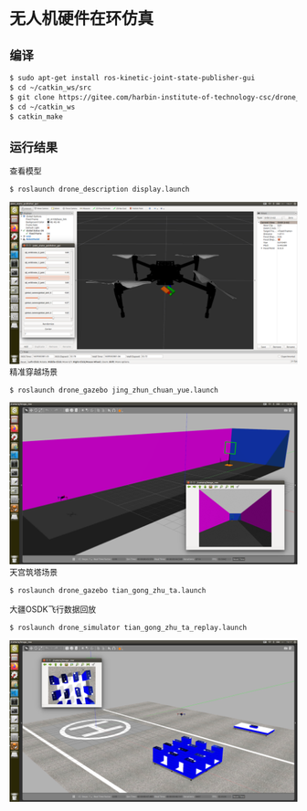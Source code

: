 # 无人机硬件在环仿真
## 编译
```Bash
$ sudo apt-get install ros-kinetic-joint-state-publisher-gui
$ cd ~/catkin_ws/src
$ git clone https://gitee.com/harbin-institute-of-technology-csc/drone_simulator.git
$ cd ~/catkin_ws
$ catkin_make
```
## 运行结果
查看模型
```Bash
$ roslaunch drone_description display.launch
```
![image](dji_m100_gimbal_camera_rviz.png)
精准穿越场景
```Bash
$ roslaunch drone_gazebo jing_zhun_chuan_yue.launch
```
![image](jing_zhun_chuan_yue.png)
天宫筑塔场景
```Bash
$ roslaunch drone_gazebo tian_gong_zhu_ta.launch
```
大疆OSDK飞行数据回放
```Bash
$ roslaunch drone_simulator tian_gong_zhu_ta_replay.launch
```
![image](tian_gong_zhu_ta_replay.png)
